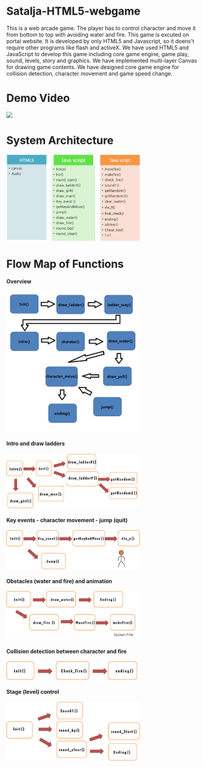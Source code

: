 # Satalja-HTML5-webgame
This is a web arcade game. The player has to control character and move it from bottom to top with avoiding water and fire. This game is excuted on portal website. It is developed by only HTML5 and Javascript, so it doens't require other programs like flash and activeX. We have used HTML5 and JavaScript to develop this game including core game engine, game play, sound, levels, story and graphics. We have implemented multi-layer Canvas for drawing game contents. We have designed core game engine for collision detection, character movement and game speed change. 

# Demo Video
<img src="https://github.com/chc2212/Satalja-HTML5-webgame/blob/master/pic.gif" width="350">

#  System Architecture
<img src="https://github.com/chc2212/Satalja-HTML5-webgame/blob/master/pic2.png" width="350">

#  Flow Map of Functions
####  Overview
<img src="https://github.com/chc2212/Satalja-HTML5-webgame/blob/master/pic1.jpg" width="350">


####  Intro and draw ladders
<img src="https://github.com/chc2212/Satalja-HTML5-webgame/blob/master/pic3.png" width="350">

####  Key events - character movement - jump (quit)
<img src="https://github.com/chc2212/Satalja-HTML5-webgame/blob/master/pic4.png" width="350">

####  Obstacles (water and fire) and animation
<img src="https://github.com/chc2212/Satalja-HTML5-webgame/blob/master/pic5.png" width="350">

####  Collision detection between character and fire
<img src="https://github.com/chc2212/Satalja-HTML5-webgame/blob/master/pic6.png" width="350">

####  Stage (level) control
<img src="https://github.com/chc2212/Satalja-HTML5-webgame/blob/master/pic7.png" width="350">
